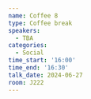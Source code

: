 ```yaml
---
name: Coffee 8
type: Coffee break
speakers:
  - TBA
categories:
  - Social
time_start: '16:00'
time_end: '16:30'
talk_date: 2024-06-27
room: J222
---
```


